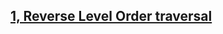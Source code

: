 ## [1, Reverse Level Order traversal](https://github.com/singh7priyanshu/love_babbar_450_solutions/tree/main/binary_trees/level%20order%20traversal)<br />
